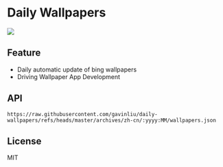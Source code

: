 # Daily Wallpapers
  
![](https://www.bing.com/th?id=OHR.GrandeTerreReef_ZH-CN7463701309_UHD.jpg)

## Feature

- Daily automatic update of bing wallpapers
- Driving Wallpaper App Development

## API

```
https://raw.githubusercontent.com/gavinliu/daily-wallpapers/refs/heads/master/archives/zh-cn/:yyyy:MM/wallpapers.json
```

## License

MIT
  